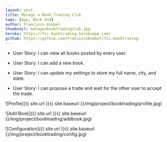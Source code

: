 ```yaml
---
layout: post
title: Manage a Book Trading Club
tags: [App, Back End]
author: Francisco Knebel
thumbnail: manageabooktradingclub.jpg
heroku: https://fcc-booktrading.herokuapp.com/
github: https://github.com/FranciscoKnebel/fcc-booktrading
---
```


- User Story: I can view all books posted by every user.

- User Story: I can add a new book.

- User Story: I can update my settings to store my full name, city, and state.

- User Story: I can propose a trade and wait for the other user to accept the trade.

![Profile]({{ site.url }}{{ site.baseurl }}/img/project/booktrading/profile.jpg)

![Add Book]({{ site.url }}{{ site.baseurl }}/img/project/booktrading/addbook.jpg)

![Configuration]({{ site.url }}{{ site.baseurl }}/img/project/booktrading/config.jpg)
